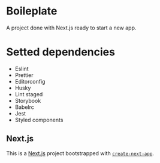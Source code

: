 # Boileplate
A project done with Next.js ready to start a new app.

# Setted dependencies
- Eslint
- Prettier
- Editorconfig
- Husky
- Lint staged
- Storybook
- Babelrc
- Jest
- Styled components

## Next.js
This is a [Next.js](https://nextjs.org/) project bootstrapped with [`create-next-app`](https://github.com/vercel/next.js/tree/canary/packages/create-next-app).


